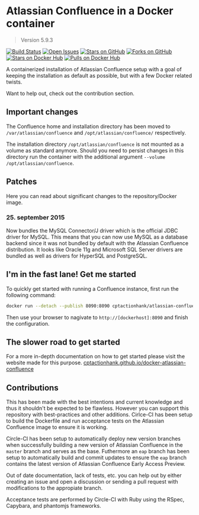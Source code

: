 # Atlassian Confluence in a Docker container

> Version 5.9.3

[![Build Status](https://img.shields.io/circleci/project/cptactionhank/docker-atlassian-confluence/5.9.3.svg)](https://circleci.com/gh/cptactionhank/docker-atlassian-confluence) [![Open Issues](https://img.shields.io/github/issues/cptactionhank/docker-atlassian-confluence.svg)](https://github.com/cptactionhank/docker-atlassian-confluence) [![Stars on GitHub](https://img.shields.io/github/stars/cptactionhank/docker-atlassian-confluence.svg)](https://github.com/cptactionhank/docker-atlassian-confluence) [![Forks on GitHub](https://img.shields.io/github/forks/cptactionhank/docker-atlassian-confluence.svg)](https://github.com/cptactionhank/docker-atlassian-confluence) [![Stars on Docker Hub](https://img.shields.io/docker/stars/cptactionhank/atlassian-confluence.svg)](https://registry.hub.docker.com/u/cptactionhank/atlassian-confluence) [![Pulls on Docker Hub](https://img.shields.io/docker/pulls/cptactionhank/atlassian-confluence.svg)](https://registry.hub.docker.com/u/cptactionhank/atlassian-confluence)

A containerized installation of Atlassian Confluence setup with a goal of keeping the installation as default as possible, but with a few Docker related twists.

Want to help out, check out the contribution section.

## Important changes

The Confluence home and installation directory has been moved to `/var/atlassian/confluence` and `/opt/atlassian/confluence/` respectively.

The installation directory `/opt/atlassian/confluence` is not mounted as a volume as standard anymore. Should you need to persist changes in this directory run the container with the additional argument `--volume /opt/atlassian/confluence`.

## Patches

Here you can read about significant changes to the repository/Docker image.

### 25. september 2015

Now bundles the MySQL Connector/J driver which is the official JDBC driver for MySQL. This means that you can now use MySQL as a database backend since it was not bundled by default with the Atlassian Confluence distribution. It looks like Oracle 11g and Microsoft SQL Server drivers are bundled as well as drivers for HyperSQL and PostgreSQL.

## I'm in the fast lane! Get me started

To quickly get started with running a Confluence instance, first run the following command:
```bash
docker run --detach --publish 8090:8090 cptactionhank/atlassian-confluence:latest
```

Then use your browser to nagivate to `http://[dockerhost]:8090` and finish the configuration.

## The slower road to get started

For a more in-depth documentation on how to get started please visit the website made for this purpose. [cptactionhank.github.io/docker-atlassian-confluence](https://cptactionhank.github.io/docker-atlassian-confluence)

## Contributions

This has been made with the best intentions and current knowledge and thus it shouldn't be expected to be flawless. However you can support this repository with best-practices and other additions. Cirlce-CI has been setup to build the Dockerfile and run acceptance tests on the Atlassian Confluence image to ensure it is working.

Circle-CI has been setup to automatically deploy new version branches when successfully building a new version of Atlassian Confluence in the `master` branch and serves as the base. Futhermore an `eap` branch has been setup to automatically build and commit updates to ensure the `eap` branch contains the latest version of Atlassian Confluence Early Access Preview.

Out of date documentation, lack of tests, etc. you can help out by either creating an issue and open a discussion or sending a pull request with modifications to the appropiate branch.

Acceptance tests are performed by Circle-CI with Ruby using the RSpec, Capybara, and phantomjs frameworks.
